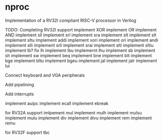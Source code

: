 # nproc
Implementation of a RV32I compliant RISC-V processor in Verilog


TODO:
Completing RV32I support
implement XOR
implement OR
implement AND
implement sll
implement srl
implement sra
implement slt
implement slt
implement sltu
implement addi
implement xori
implement ori
implement andi
implement slli
implement srli
implement srai
implement slti
implement sltiu
implement lb?
fix lh
implement lbu
implemernt lhu
implement sb
implement sh
implement sw
implement beq
implement bne
implement blt
implement bge
implement bltu
implement bgeu
implement jal
implement jalr
implement lui

Connect keyboard and VGA peripherals

Add pipelining

Add interrupts

implement auipc
implement ecall
implement ebreak


for RV32A support
imlpement mul
implement mulh
implement mulsu
implement mulu
implement div
implement divu
implement rem
implement remu

for RV32F support
tbc